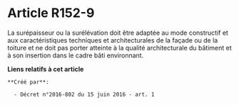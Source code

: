 # Article R152-9

La surépaisseur ou la surélévation doit être adaptée au mode constructif  et aux caractéristiques techniques et
architecturales de la façade ou  de la toiture et ne doit pas porter atteinte à la qualité architecturale  du bâtiment et à
son insertion dans le cadre bâti environnant.

**Liens relatifs à cet article**

	**Créé par**:

	  - Décret n°2016-802 du 15 juin 2016 - art. 1
